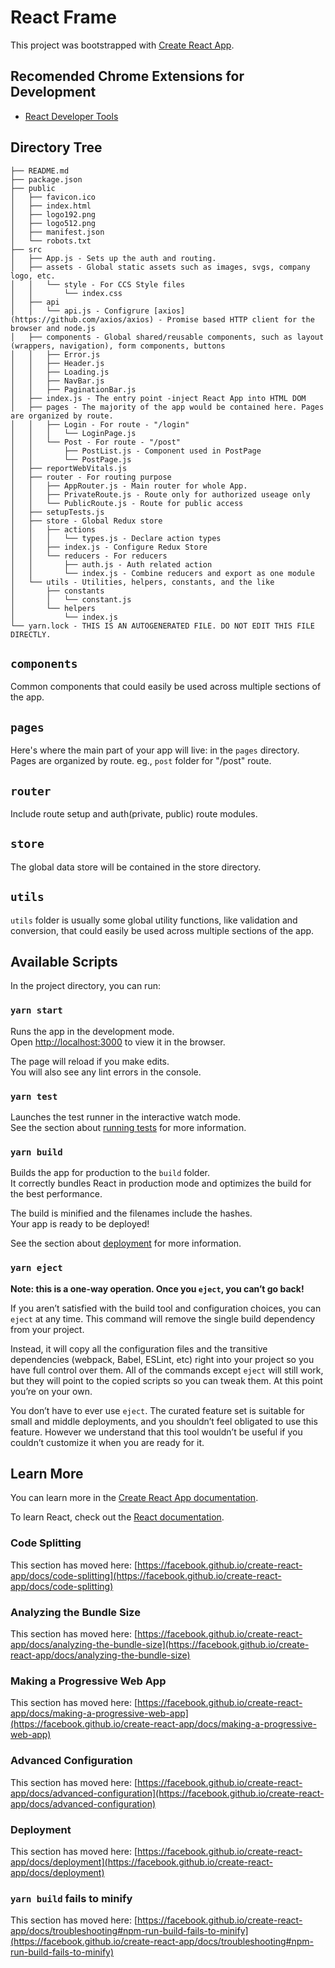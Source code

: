 # React Frame

This project was bootstrapped with [Create React App](https://github.com/facebook/create-react-app).

## Recomended Chrome Extensions for Development

- [React Developer Tools](https://chrome.google.com/webstore/detail/react-developer-tools/fmkadmapgofadopljbjfkapdkoienihi)

## Directory Tree

```
├── README.md
├── package.json
├── public
│   ├── favicon.ico
│   ├── index.html
│   ├── logo192.png
│   ├── logo512.png
│   ├── manifest.json
│   └── robots.txt
├── src
│   ├── App.js - Sets up the auth and routing.
│   ├── assets - Global static assets such as images, svgs, company logo, etc.
│   │   └── style - For CCS Style files
│   │       └── index.css
│   ├── api
│   │   └── api.js - Configrure [axios](https://github.com/axios/axios) - Promise based HTTP client for the browser and node.js
│   ├── components - Global shared/reusable components, such as layout (wrappers, navigation), form components, buttons
│   │   ├── Error.js
│   │   ├── Header.js
│   │   ├── Loading.js
│   │   ├── NavBar.js
│   │   ├── PaginationBar.js
│   ├── index.js - The entry point -inject React App into HTML DOM
│   ├── pages - The majority of the app would be contained here. Pages are organized by route.
│   │   ├── Login - For route - "/login"
│   │   │   └── LoginPage.js
│   │   └── Post - For route - "/post"
│   │       ├── PostList.js - Component used in PostPage
│   │       └── PostPage.js
│   ├── reportWebVitals.js
│   ├── router - For routing purpose
│   │   ├── AppRouter.js - Main router for whole App.
│   │   ├── PrivateRoute.js - Route only for authorized useage only
│   │   └── PublicRoute.js - Route for public access
│   ├── setupTests.js
│   ├── store - Global Redux store
│   │   ├── actions
│   │   │   └── types.js - Declare action types
│   │   ├── index.js - Configure Redux Store
│   │   └── reducers - For reducers
│   │       ├── auth.js - Auth related action
│   │       └── index.js - Combine reducers and export as one module
│   └── utils - Utilities, helpers, constants, and the like
│       ├── constants
│       │   └── constant.js
│       └── helpers
│           └── index.js
└── yarn.lock - THIS IS AN AUTOGENERATED FILE. DO NOT EDIT THIS FILE DIRECTLY.
```

## `components`

Common components that could easily be used across multiple sections of the app.

## `pages`

Here's where the main part of your app will live: in the `pages` directory. Pages are organized by route.
eg., `post` folder for "/post" route.

## `router`

Include route setup and auth(private, public) route modules.

## `store`

The global data store will be contained in the store directory.

## `utils`

`utils` folder is usually some global utility functions, like validation and conversion, that could easily be used across multiple sections of the app.

## Available Scripts

In the project directory, you can run:

### `yarn start`

Runs the app in the development mode.\
Open [http://localhost:3000](http://localhost:3000) to view it in the browser.

The page will reload if you make edits.\
You will also see any lint errors in the console.

### `yarn test`

Launches the test runner in the interactive watch mode.\
See the section about [running tests](https://facebook.github.io/create-react-app/docs/running-tests) for more information.

### `yarn build`

Builds the app for production to the `build` folder.\
It correctly bundles React in production mode and optimizes the build for the best performance.

The build is minified and the filenames include the hashes.\
Your app is ready to be deployed!

See the section about [deployment](https://facebook.github.io/create-react-app/docs/deployment) for more information.

### `yarn eject`

**Note: this is a one-way operation. Once you `eject`, you can’t go back!**

If you aren’t satisfied with the build tool and configuration choices, you can `eject` at any time. This command will remove the single build dependency from your project.

Instead, it will copy all the configuration files and the transitive dependencies (webpack, Babel, ESLint, etc) right into your project so you have full control over them. All of the commands except `eject` will still work, but they will point to the copied scripts so you can tweak them. At this point you’re on your own.

You don’t have to ever use `eject`. The curated feature set is suitable for small and middle deployments, and you shouldn’t feel obligated to use this feature. However we understand that this tool wouldn’t be useful if you couldn’t customize it when you are ready for it.

## Learn More

You can learn more in the [Create React App documentation](https://facebook.github.io/create-react-app/docs/getting-started).

To learn React, check out the [React documentation](https://reactjs.org/).

### Code Splitting

This section has moved here: [https://facebook.github.io/create-react-app/docs/code-splitting](https://facebook.github.io/create-react-app/docs/code-splitting)

### Analyzing the Bundle Size

This section has moved here: [https://facebook.github.io/create-react-app/docs/analyzing-the-bundle-size](https://facebook.github.io/create-react-app/docs/analyzing-the-bundle-size)

### Making a Progressive Web App

This section has moved here: [https://facebook.github.io/create-react-app/docs/making-a-progressive-web-app](https://facebook.github.io/create-react-app/docs/making-a-progressive-web-app)

### Advanced Configuration

This section has moved here: [https://facebook.github.io/create-react-app/docs/advanced-configuration](https://facebook.github.io/create-react-app/docs/advanced-configuration)

### Deployment

This section has moved here: [https://facebook.github.io/create-react-app/docs/deployment](https://facebook.github.io/create-react-app/docs/deployment)

### `yarn build` fails to minify

This section has moved here: [https://facebook.github.io/create-react-app/docs/troubleshooting#npm-run-build-fails-to-minify](https://facebook.github.io/create-react-app/docs/troubleshooting#npm-run-build-fails-to-minify)

